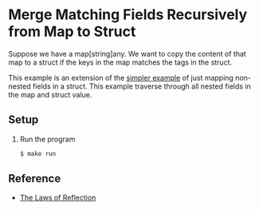 # Merge Matching Fields Recursively from Map to Struct

Suppose we have a map[string]any. We want to copy the content of that map to a struct if the keys in the map matches the tags in the struct.

This example is an extension of the [simpler example](../merge-fields) of just mapping non-nested fields in a struct. This example traverse through all nested fields in the map and struct value.

## Setup

1. Run the program

   ```bash
   $ make run
   ```

## Reference

* [The Laws of Reflection](https://go.dev/blog/laws-of-reflection)
